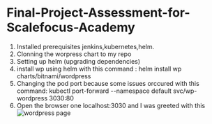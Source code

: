 # Final-Project-Assessment-for-Scalefocus-Academy
1. Installed prerequisites jenkins,kubernetes,helm.
2. Clonning the worpress chart to my repo
3. Setting up helm (upgrading dependencies)
4. install wp using helm with this command : helm install wp charts/bitnami/wordpress
5. Changing the pod port because some issues orccured with this command:
kubectl port-forward --namespace default svc/wp-wordpress 3030:80
6. Open the browser one localhost:3030 and I was greeted with this 
![wordpress page](https://github.com/DekoTheKing/Final-Project-Assessment-for-Scalefocus-Academy/assets/101192308/944456cf-101f-44e5-91d1-3569e05fab9c)

